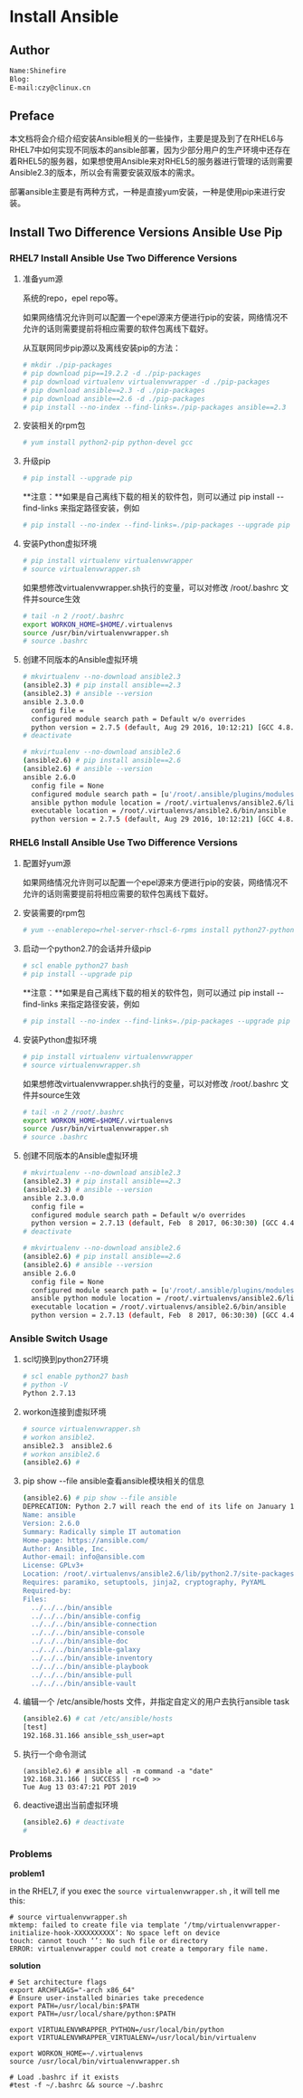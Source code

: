 # Install Ansible

## Author

```tex
Name:Shinefire
Blog:
E-mail:czy@clinux.cn
```



## Preface

本文档将会介绍介绍安装Ansible相关的一些操作，主要是提及到了在RHEL6与RHEL7中如何实现不同版本的ansible部署，因为少部分用户的生产环境中还存在着RHEL5的服务器，如果想使用Ansible来对RHEL5的服务器进行管理的话则需要Ansible2.3的版本，所以会有需要安装双版本的需求。

部署ansible主要是有两种方式，一种是直接yum安装，一种是使用pip来进行安装。



## Install Two Difference Versions Ansible Use Pip



### RHEL7 Install Ansible Use Two Difference Versions

1. 准备yum源

   系统的repo，epel repo等。

   如果网络情况允许则可以配置一个epel源来方便进行pip的安装，网络情况不允许的话则需要提前将相应需要的软件包离线下载好。

   从互联网同步pip源以及离线安装pip的方法：

   ```bash
   # mkdir ./pip-packages
   # pip download pip==19.2.2 -d ./pip-packages
   # pip download virtualenv virtualenvwrapper -d ./pip-packages
   # pip download ansible==2.3 -d ./pip-packages
   # pip download ansible==2.6 -d ./pip-packages
   # pip install --no-index --find-links=./pip-packages ansible==2.3
   ```

2. 安装相关的rpm包

   ```bash
   # yum install python2-pip python-devel gcc 
   ```

3. 升级pip

   ```bash
   # pip install --upgrade pip
   ```

   **注意：**如果是自己离线下载的相关的软件包，则可以通过 pip install --find-links 来指定路径安装，例如

   ```bash
   # pip install --no-index --find-links=./pip-packages --upgrade pip
   ```

4. 安装Python虚拟环境

   ```bash
   # pip install virtualenv virtualenvwrapper
   # source virtualenvwrapper.sh 
   ```

   如果想修改virtualenvwrapper.sh执行的变量，可以对修改 /root/.bashrc 文件并source生效

   ```bash
   # tail -n 2 /root/.bashrc
   export WORKON_HOME=$HOME/.virtualenvs
   source /usr/bin/virtualenvwrapper.sh
   # source .bashrc
   ```

5. 创建不同版本的Ansible虚拟环境

   ```bash
   # mkvirtualenv --no-download ansible2.3
   (ansible2.3) # pip install ansible==2.3 
   (ansible2.3) # ansible --version
   ansible 2.3.0.0
     config file = 
     configured module search path = Default w/o overrides
     python version = 2.7.5 (default, Aug 29 2016, 10:12:21) [GCC 4.8.5 20150623 (Red Hat 4.8.5-4)]
   # deactivate 
   
   # mkvirtualenv --no-download ansible2.6
   (ansible2.6) # pip install ansible==2.6
   (ansible2.6) # ansible --version
   ansible 2.6.0
     config file = None
     configured module search path = [u'/root/.ansible/plugins/modules', u'/usr/share/ansible/plugins/modules']
     ansible python module location = /root/.virtualenvs/ansible2.6/lib/python2.7/site-packages/ansible
     executable location = /root/.virtualenvs/ansible2.6/bin/ansible
     python version = 2.7.5 (default, Aug 29 2016, 10:12:21) [GCC 4.8.5 20150623 (Red Hat 4.8.5-4)]
   ```



### RHEL6 Install Ansible Use Two Difference Versions

1. 配置好yum源

   如果网络情况允许则可以配置一个epel源来方便进行pip的安装，网络情况不允许的话则需要提前将相应需要的软件包离线下载好。

2. 安装需要的rpm包

   ```bash
   # yum --enablerepo=rhel-server-rhscl-6-rpms install python27-python-pip python27-python-devel gcc
   ```

3. 启动一个python2.7的会话并升级pip

   ```bash
   # scl enable python27 bash
   # pip install --upgrade pip
   ```

   **注意：**如果是自己离线下载的相关的软件包，则可以通过 pip install --find-links 来指定路径安装，例如

   ```bash
   # pip install --no-index --find-links=./pip-packages --upgrade pip
   ```

4. 安装Python虚拟环境

   ```bash
   # pip install virtualenv virtualenvwrapper
   # source virtualenvwrapper.sh 
   ```

   如果想修改virtualenvwrapper.sh执行的变量，可以对修改 /root/.bashrc 文件并source生效

   ```bash
   # tail -n 2 /root/.bashrc
   export WORKON_HOME=$HOME/.virtualenvs
   source /usr/bin/virtualenvwrapper.sh
   # source .bashrc
   ```

5. 创建不同版本的Ansible虚拟环境

   ```bash
   # mkvirtualenv --no-download ansible2.3
   (ansible2.3) # pip install ansible==2.3 
   (ansible2.3) # ansible --version
   ansible 2.3.0.0
     config file = 
     configured module search path = Default w/o overrides
     python version = 2.7.13 (default, Feb  8 2017, 06:30:30) [GCC 4.4.7 20120313 (Red Hat 4.4.7-16)]
   # deactivate 
   
   # mkvirtualenv --no-download ansible2.6
   (ansible2.6) # pip install ansible==2.6
   (ansible2.6) # ansible --version
   ansible 2.6.0
     config file = None
     configured module search path = [u'/root/.ansible/plugins/modules', u'/usr/share/ansible/plugins/modules']
     ansible python module location = /root/.virtualenvs/ansible2.6/lib/python2.7/site-packages/ansible
     executable location = /root/.virtualenvs/ansible2.6/bin/ansible
     python version = 2.7.13 (default, Feb  8 2017, 06:30:30) [GCC 4.4.7 20120313 (Red Hat 4.4.7-16)]
   ```



### Ansible Switch Usage

1. scl切换到python27环境

   ```bash
   # scl enable python27 bash
   # python -V
   Python 2.7.13
   ```

2. workon连接到虚拟环境

   ```bash
   # source virtualenvwrapper.sh
   # workon ansible2.
   ansible2.3  ansible2.6  
   # workon ansible2.6
   (ansible2.6) #
   ```

3. pip show --file ansible查看ansible模块相关的信息

   ```bash
   (ansible2.6) # pip show --file ansible
   DEPRECATION: Python 2.7 will reach the end of its life on January 1st, 2020. Please upgrade your Python as Python 2.7 won't be maintained after that date. A future version of pip will drop support for Python 2.7. More details about Python 2 support in pip, can be found at https://pip.pypa.io/en/latest/development/release-process/#python-2-support
   Name: ansible
   Version: 2.6.0
   Summary: Radically simple IT automation
   Home-page: https://ansible.com/
   Author: Ansible, Inc.
   Author-email: info@ansible.com
   License: GPLv3+
   Location: /root/.virtualenvs/ansible2.6/lib/python2.7/site-packages
   Requires: paramiko, setuptools, jinja2, cryptography, PyYAML
   Required-by: 
   Files:
     ../../../bin/ansible
     ../../../bin/ansible-config
     ../../../bin/ansible-connection
     ../../../bin/ansible-console
     ../../../bin/ansible-doc
     ../../../bin/ansible-galaxy
     ../../../bin/ansible-inventory
     ../../../bin/ansible-playbook
     ../../../bin/ansible-pull
     ../../../bin/ansible-vault
   ```

4. 编辑一个 /etc/ansible/hosts 文件，并指定自定义的用户去执行ansible task

   ```bash
   (ansible2.6) # cat /etc/ansible/hosts
   [test]
   192.168.31.166 ansible_ssh_user=apt
   ```

5. 执行一个命令测试

   ```
   (ansible2.6) # ansible all -m command -a "date"
   192.168.31.166 | SUCCESS | rc=0 >>
   Tue Aug 13 03:47:21 PDT 2019
   ```

6. deactive退出当前虚拟环境

   ```bash
   (ansible2.6) # deactivate
   # 
   ```



### Problems

**problem1**

in the RHEL7, if you exec the `source virtualenvwrapper.sh` , it will tell me this:

```
# source virtualenvwrapper.sh 
mktemp: failed to create file via template ‘/tmp/virtualenvwrapper-initialize-hook-XXXXXXXXXX’: No space left on device
touch: cannot touch ‘’: No such file or directory
ERROR: virtualenvwrapper could not create a temporary file name.
```

**solution**

```
# Set architecture flags
export ARCHFLAGS="-arch x86_64"
# Ensure user-installed binaries take precedence
export PATH=/usr/local/bin:$PATH
export PATH=/usr/local/share/python:$PATH

export VIRTUALENVWRAPPER_PYTHON=/usr/local/bin/python
export VIRTUALENVWRAPPER_VIRTUALENV=/usr/local/bin/virtualenv

export WORKON_HOME=~/.virtualenvs
source /usr/local/bin/virtualenvwrapper.sh

# Load .bashrc if it exists
#test -f ~/.bashrc && source ~/.bashrc
```
